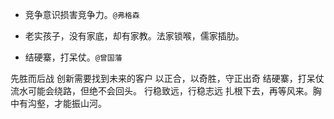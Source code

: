 - 竞争意识损害竞争力。`@弗格森`

- 老实孩子，没有家底，却有家教。法家锁喉，儒家插肋。

- 结硬寨，打呆仗。`@曾国藩`

先胜而后战
创新需要找到未来的客户
以正合，以奇胜，守正出奇
结硬寨，打呆仗
流水可能会绕路，但绝不会回头。
行稳致远，行稳志远
扎根下去，再等风来。胸中有沟壑，才能振山河。
